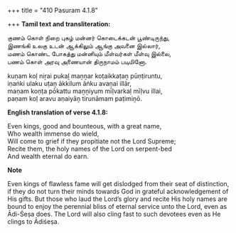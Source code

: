 +++
title = "410 Pasuram 4.1.8"

+++
**Tamil text and transliteration:**

குணம் கொள் நிறை புகழ் மன்னர் கொடைக்கடன் பூண்டிருந்து,  
இணங்கி உலகு உடன் ஆக்கிலும் ஆங்கு அவனை இல்லார்,  
மணம் கொண்ட போகத்து மன்னியும் மீள்வர்கள் மீள்வு இல்லை,  
பணம் கொள் அரவு அணையான் திருநாமம் படிமினோ.

kuṇam koḷ niṟai pukaḻ maṉṉar koṭaikkaṭaṉ pūṇṭiruntu,  
iṇaṅki ulaku uṭaṉ ākkilum āṅku avaṉai illār,  
maṇam koṇṭa pōkattu maṉṉiyum mīḷvarkaḷ mīḷvu illai,  
paṇam koḷ aravu aṇaiyāṉ tirunāmam paṭimiṉō.

**English translation of verse 4.1.8:**

Even kings, good and bounteous, with a great name,  
Who wealth immense do wield,  
Will come to grief if they propitiate not the Lord Supreme;  
Recite them, the holy names of the Lord on serpent-bed  
And wealth eternal do earn.

**Note**

Even kings of flawless fame will get dislodged from their seat of distinction, if they do not turn their minds towards God in grateful acknowledgement of His gifts. But those who laud the Lord’s glory and recite His holy names are bound to enjoy the perennial bliss of eternal service unto the Lord, even as Ādi-Śeṣa does. The Lord will also cling fast to such devotees even as He clings to Ādiśeṣa.


